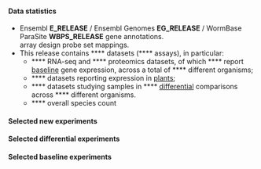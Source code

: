 #### Data statistics

- Ensembl **E_RELEASE** / Ensembl Genomes **EG_RELEASE** / WormBase ParaSite **WBPS_RELEASE** gene annotations.   
  array design probe set mappings.   
- This release contains **** datasets (**** assays), in particular:            
  - **** RNA-seq and **** proteomics datasets, of which **** report
    [baseline](https://www.ebi.ac.uk/gxa/baseline/experiments) gene expression, across a total of **** different
    organisms;           
  - **** datasets reporting expression in [plants](https://www.ebi.ac.uk/gxa/plant/experiments);               
  - **** datasets studying samples in ****
    [differential](https://www.ebi.ac.uk/gxa/experiments?experimentType=Differential) comparisons across ****
    different organisms.
  - **** overall species count


#### Selected new experiments

#### Selected differential experiments


#### Selected baseline experiments

